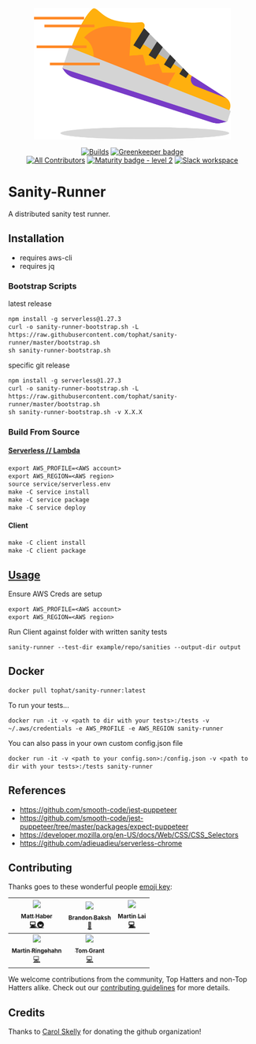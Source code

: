 <div align="center"> <img src="./runner.png" width="400px;"/>

[![Builds](https://img.shields.io/circleci/project/github/tophat/sanity-runner/master.svg)](https://github.com/tophat/sanity-runner/workflows/CI/badge.svg)
[![Greenkeeper badge](https://badges.greenkeeper.io/tophat/sanity-runner.svg)](https://greenkeeper.io/) <br />
[![All Contributors](https://img.shields.io/badge/all_contributors-5-orange.svg?style=flat)](#Contributing)
[![Maturity badge - level 2](https://img.shields.io/badge/Maturity-Level%202%20--%20First%20Release-yellowgreen.svg)](https://github.com/tophat/getting-started/blob/master/scorecard.md)
[![Slack workspace](https://slackinvite.dev.tophat.com/badge.svg)](https://opensource.tophat.com/slack)

</div>

# Sanity-Runner

A distributed sanity test runner.


## Installation
* requires aws-cli
* requires jq

 
### Bootstrap Scripts
latest release 
```
npm install -g serverless@1.27.3
curl -o sanity-runner-bootstrap.sh -L https://raw.githubusercontent.com/tophat/sanity-runner/master/bootstrap.sh
sh sanity-runner-bootstrap.sh
```


specific git release 
```
npm install -g serverless@1.27.3
curl -o sanity-runner-bootstrap.sh -L https://raw.githubusercontent.com/tophat/sanity-runner/master/bootstrap.sh
sh sanity-runner-bootstrap.sh -v X.X.X
```


### Build From Source

#### [Serverless // Lambda](../service/README.md) 

```
export AWS_PROFILE=<AWS account>
export AWS_REGION=<AWS region>
source service/serverless.env
make -C service install
make -C service package
make -C service deploy
```

#### Client
```
make -C client install
make -C client package
```
## [Usage](../client/README.md)

Ensure AWS Creds are setup
```
export AWS_PROFILE=<AWS account>
export AWS_REGION=<AWS region>
```

Run Client against folder with written sanity tests
```
sanity-runner --test-dir example/repo/sanities --output-dir output
```

## Docker 

```
docker pull tophat/sanity-runner:latest
```

To run your tests...
```
docker run -it -v <path to dir with your tests>:/tests -v ~/.aws/credentials -e AWS_PROFILE -e AWS_REGION sanity-runner
```

You can also pass in your own custom config.json file
```
docker run -it -v <path to your config.son>:/config.json -v <path to dir with your tests>:/tests sanity-runner
```

## References

- https://github.com/smooth-code/jest-puppeteer
- https://github.com/smooth-code/jest-puppeteer/tree/master/packages/expect-puppeteer
- https://developer.mozilla.org/en-US/docs/Web/CSS/CSS_Selectors
- https://github.com/adieuadieu/serverless-chrome

## Contributing

Thanks goes to these wonderful people [emoji key](https://github.com/kentcdodds/all-contributors#emoji-key):

| [<img src="https://avatars1.githubusercontent.com/u/42545233?s=400&v=4" width="100px;"/><br /><sub><b>Matt Haber</b></sub>](https://github.com/mhaber-tophat)<br />[💻](https://github.com/mhaber-tophat)[🚇](https://github.com/tophat/sanity-runner/commits?author=mhaber-tophat) | [<img src="https://avatars.githubusercontent.com/u/39271619?s=100" width="100px;"/><br /><sub><b>Brandon Baksh</b></sub>](https://github.com/brandonbaksh)<br />[📖](https://github.com/tophat/sanity-runner/commits?author=brandonbaksh) | [<img src="https://avatars2.githubusercontent.com/u/2723622?s=400&v=4" width="100px;"/><br /><sub><b>Martin Lai</b></sub>](https://github.com/eastenluis)<br />[💻](https://github.com/tophat/sanity-runner) |
| :---: | :---: | :---: |
| [<img src="https://avatars3.githubusercontent.com/u/76803?s=400&v=4" width="100px;"/><br /><sub><b>Martin Ringehahn</b></sub>](https://github.com/chrono)<br />[💻](https://github.com/tophat/sanity-runner) | [<img src="https://avatars3.githubusercontent.com/u/4661702?s=400&v=4" width="100px;"/><br /><sub><b>Tom Grant</b></sub>](https://github.com/tgrant59)<br />[💻](https://github.com/tophat/sanity-runner) |

We welcome contributions from the community, Top Hatters and non-Top Hatters alike. Check out our [contributing guidelines](CONTRIBUTING.md) for more details.

## Credits
Thanks to [Carol Skelly](https://github.com/iatek) for donating the github organization!
